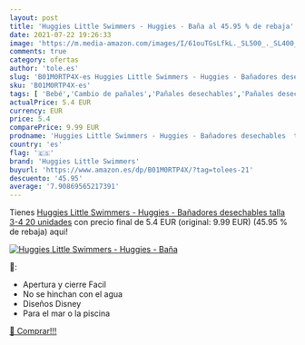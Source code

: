 ```yaml
---
layout: post
title: 'Huggies Little Swimmers - Huggies - Baña al 45.95 % de rebaja'
date: 2021-07-22 19:26:33
image: 'https://m.media-amazon.com/images/I/61ouTGsLfkL._SL500_._SL400_.jpg'
comments: true
category: ofertas
author: 'tole.es'
slug: 'B01M0RTP4X-es Huggies Little Swimmers - Huggies - Bañadores desechables...'
sku: 'B01M0RTP4X-es'
tags: [ 'Bebé','Cambio de pañales','Pañales desechables','Pañales desechables para nadar','Pañales para bebé','huggies','huggies little swimmers', ]
actualPrice: 5.4 EUR
currency: EUR
price: 5.4
comparePrice: 9.99 EUR
prodname: 'Huggies Little Swimmers - Huggies - Bañadores desechables  talla 3-4   20 unidades'
country: 'es'
flag: '🇪🇸'
brand: 'Huggies Little Swimmers'
buyurl: 'https://www.amazon.es/dp/B01M0RTP4X/?tag=tolees-21'
descuento: '45.95'
average: '7.90869565217391'
---
```


Tienes [Huggies Little Swimmers - Huggies - Bañadores desechables  talla 3-4   20 unidades](https://www.amazon.es/dp/B01M0RTP4X/?tag=tolees-21) con precio final de  5.4 EUR (original: 9.99 EUR) (45.95 %  de rebaja) aqui!

[![Huggies Little Swimmers - Huggies - Baña](https://m.media-amazon.com/images/I/61ouTGsLfkL._SL500_._SL400_.jpg)](https://www.amazon.es/dp/B01M0RTP4X/?tag=tolees-21)

🔎:

- Apertura y cierre Facil
- No se hinchan con el agua
- Diseños Disney
- Para el mar o la piscina

[🛒 Comprar!!!](https://www.amazon.es/dp/B01M0RTP4X/?tag=tolees-21)
